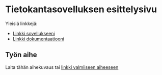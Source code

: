 ﻿# Tietokantasovelluksen esittelysivu

Yleisiä linkkejä:

* [Linkki sovellukseeni](http://jwinter.users.cs.helsinki.fi/tsoha/)
* [Linkki dokumentaatiooni](https://www.github.com/Syaniidikauppias/Bar-Kappas-Drinkkiarkisto/blob/master/doc/dokumentaatio.pdf)

## Työn aihe

Laita tähän aihekuvaus tai [linkki valmiiseen aiheeseen](http://advancedkittenry.github.io/suunnittelu_ja_tyoymparisto/aiheet/Pokemon-kanta.html) 

